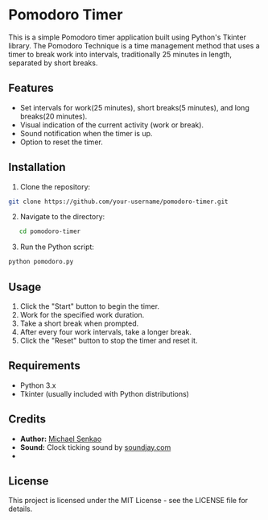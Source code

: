 # Pomodoro Timer

This is a simple Pomodoro timer application built using Python's Tkinter library. The Pomodoro Technique is a time management method that uses a timer to break work into intervals, traditionally 25 minutes in length, separated by short breaks.

## Features

- Set intervals for work(25 minutes), short breaks(5 minutes), and long breaks(20 minutes).
- Visual indication of the current activity (work or break).
- Sound notification when the timer is up.
- Option to reset the timer.

## Installation

1. Clone the repository:

```bash
git clone https://github.com/your-username/pomodoro-timer.git
```
2. Navigate to the directory:
```bash
   cd pomodoro-timer
```
3. Run the Python script:
```bash
python pomodoro.py
```
## Usage
1. Click the "Start" button to begin the timer.
2. Work for the specified work duration.
3. Take a short break when prompted.
4. After every four work intervals, take a longer break.
5. Click the "Reset" button to stop the timer and reset it.

## Requirements
- Python 3.x
- Tkinter (usually included with Python distributions)

## Credits
- <strong>Author:</strong> [Michael Senkao](https://github.com/Michael-Senkao)
- <strong>Sound:</strong> Clock ticking sound by [soundjay.com](https://www.soundjay.com)
- 
## License
This project is licensed under the MIT License - see the LICENSE file for details.
